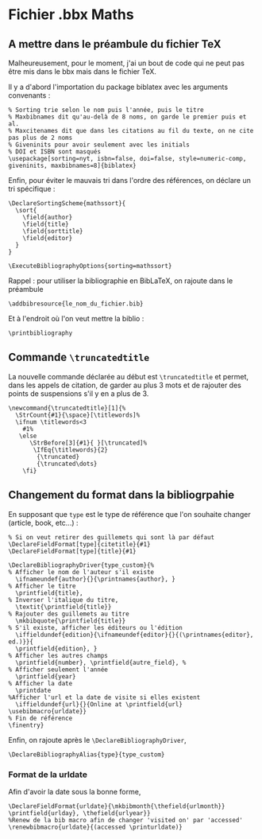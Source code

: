 # Fichier .bbx Maths

## A mettre dans le préambule du fichier TeX
Malheureusement, pour le moment, j'ai un bout de code qui ne peut pas être mis dans le bbx mais dans le fichier TeX.

Il y a d'abord l'importation du package biblatex avec les arguments convenants :
```TeX
% Sorting trie selon le nom puis l'année, puis le titre
% Maxbibnames dit qu'au-delà de 8 noms, on garde le premier puis et al.
% Maxcitenames dit que dans les citations au fil du texte, on ne cite pas plus de 2 noms
% Giveninits pour avoir seulement avec les initials
% DOI et ISBN sont masqués
\usepackage[sorting=nyt, isbn=false, doi=false, style=numeric-comp, giveninits, maxbibnames=8]{biblatex}
```
Enfin, pour éviter le mauvais tri dans l'ordre des références, on déclare un tri spécifique :
```TeX
\DeclareSortingScheme{mathssort}{
  \sort{
    \field{author}
    \field{title}
    \field{sorttitle}
    \field{editor}
  }
}

\ExecuteBibliographyOptions{sorting=mathssort}
```

Rappel : pour utiliser la bibliographie en BibLaTeX, on rajoute dans le préambule
```TeX
\addbibresource{le_nom_du_fichier.bib}
```
Et à l'endroit où l'on veut mettre la biblio :
```TeX
\printbibliography
```
## Commande `\truncatedtitle`
La nouvelle commande déclarée au début est `\truncatedtitle` et permet, dans les appels de citation, de garder au plus 3 mots et de rajouter des points de suspensions s'il y en a plus de 3.

```TeX
\newcommand{\truncatedtitle}[1]{%
  \StrCount{#1}{\space}[\titlewords]%
  \ifnum \titlewords<3
    #1%
   \else
      \StrBefore[3]{#1}{ }[\truncated]%
       \IfEq{\titlewords}{2}
        {\truncated}
        {\truncated\dots}
    \fi}
```
## Changement du format dans la bibliogrpahie
En supposant que `type` est le type de référence que l'on souhaite changer (article, book, etc...) :
```TeX
% Si on veut retirer des guillemets qui sont là par défaut
\DeclareFieldFormat[type]{citetitle}{#1}
\DeclareFieldFormat[type]{title}{#1} 

\DeclareBibliographyDriver{type_custom}{%
% Afficher le nom de l'auteur s'il existe
  \ifnameundef{author}{}{\printnames{author}, }
% Afficher le titre
  \printfield{title},
% Inverser l'italique du titre,
  \textit{\printfield{title}}
% Rajouter des guillemets au titre
  \mkbibquote{\printfield{title}}
% S'il existe, afficher les éditeurs ou l'édition
  \iffieldundef{edition}{\ifnameundef{editor}{}{(\printnames{editor}, ed.)}}{
  \printfield{edition}, }
% Afficher les autres champs
  \printfield{number}, \printfield{autre_field}, %
% Afficher seulement l'année
  \printfield{year}
% Afficher la date
  \printdate
%Afficher l'url et la date de visite si elles existent
  \iffieldundef{url}{}{Online at \printfield{url} \usebibmacro{urldate}}
% Fin de référence
\finentry}
```
Enfin, on rajoute après le `\DeclareBibliographyDriver`,
```TeX
\DeclareBibliographyAlias{type}{type_custom}
```


### Format de la urldate
Afin d'avoir la date sous la bonne forme,
```TeX
\DeclareFieldFormat{urldate}{\mkbibmonth{\thefield{urlmonth}} \printfield{urlday}, \thefield{urlyear}}
%Renew de la bib macro afin de changer 'visited on' par 'accessed'
\renewbibmacro{urldate}{(accessed \printurldate)}
```
